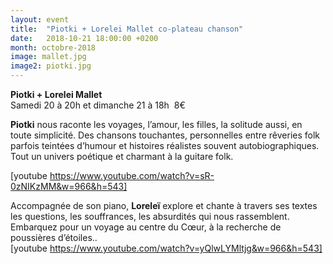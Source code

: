 ```yaml
---
layout: event
title:  "Piotki + Lorelei Mallet co-plateau chanson"
date:   2018-10-21 18:00:00 +0200
month: octobre-2018
image: mallet.jpg
image2: piotki.jpg
---
```




<b>
</b>













**Piotki + Lorelei Mallet**  
Samedi 20 à 20h et dimanche 21 à 18h  8€

**Piotki** nous raconte les voyages, l’amour, les filles, la solitude aussi, en toute simplicité. Des chansons touchantes, personnelles entre rêveries folk parfois teintées d’humour et histoires réalistes souvent autobiographiques. Tout un univers poétique et charmant à la guitare folk. 

[youtube https://www.youtube.com/watch?v=sR-0zNIKzMM&w=966&h=543]

Accompagnée de son piano, <strong>Loreleï</strong> explore et chante à travers ses textes les questions, les souffrances, les absurdités qui nous rassemblent. Embarquez pour un voyage au centre du Cœur, à la recherche de poussières d’étoiles..  
[youtube https://www.youtube.com/watch?v=yQlwLYMltjg&w=966&h=543]